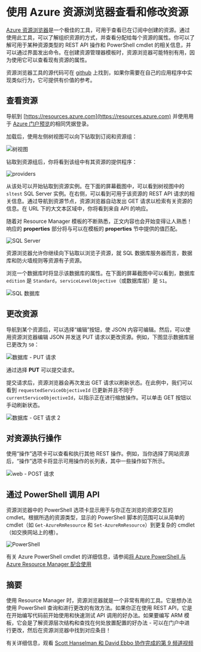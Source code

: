 <properties
    pageTitle="Azure 资源浏览器 | Azure"
    description="介绍 Azure 资源浏览器以及如何使用它通过 Azure Resource Manager 来查看和更新部署"
    services="azure-resource-manager"
    documentationcenter="na"
    author="stuartleeks"
    manager="ankodu"
    editor="" />  

<tags
    ms.assetid="950f2298-b5dd-4343-b925-8ef28493cacf"
    ms.service="azure-resource-manager"
    ms.devlang="na"
    ms.topic="article"
    ms.tgt_pltfrm="na"
    ms.workload="na"
    ms.date="08/01/2016"
    wacn.date="12/26/2016"
    ms.author="stuartle;tomfitz" />

# 使用 Azure 资源浏览器查看和修改资源
[Azure 资源浏览器](https://resources.azure.com)是一个极佳的工具，可用于查看已在订阅中创建的资源。通过使用此工具，可以了解组织资源的方式，并查看分配给每个资源的属性。你可以了解可用于某种资源类型的 REST API 操作和 PowerShell cmdlet 的相关信息，并可以通过界面发出命令。在创建资源管理器模板时，资源浏览器可能特别有用，因为使用它可以查看现有资源的属性。

资源浏览器工具的源代码可在 [github](https://github.com/projectkudu/ARMExplorer) 上找到，如果你需要在自己的应用程序中实现类似行为，它可提供有价值的参考。

## 查看资源
导航到 [https://resources.azure.com](https://resources.azure.com) 并使用用于 [Azure 门户预览](https://portal.azure.cn)的相同凭据登录。

加载后，使用左侧树视图可以向下钻取到订阅和资源组：

![树视图](./media/resource-manager-resource-explorer/are-01-treeview.png)

钻取到资源组后，你将看到该组中有其资源的提供程序：

![providers](./media/resource-manager-resource-explorer/are-02-treeview-providers.png)

从该处可以开始钻取到资源实例。在下面的屏幕截图中，可以看到树视图中的 `sltest` SQL Server 实例。在右侧，可以看到可用于该资源的 REST API 请求的相关信息。通过导航到资源节点，资源浏览器自动发出 GET 请求以检索有关资源的信息。在 URL 下的大文本区域中，你将看到来自 API 的响应。

随着对 Resource Manager 模板的不断熟悉，正文内容也会开始变得让人熟悉！ 响应的 **properties** 部分将与可以在模板的 **properties** 节中提供的值匹配。

![SQL Server](./media/resource-manager-resource-explorer/are-03-sqlserver-with-response.png)

资源浏览器允许你继续向下钻取以浏览子资源，就 SQL 数据库服务器而言，数据库和防火墙规则等资源有子资源。

浏览一个数据库时将显示该数据库的属性。在下面的屏幕截图中可以看到，数据库 `edition` 是 `Standard`，`serviceLevelObjective`（或数据库层）是 `S1`。

![SQL 数据库](./media/resource-manager-resource-explorer/are-04-database-get.png)

## 更改资源
导航到某个资源后，可以选择“编辑”按钮，使 JSON 内容可编辑。然后，可以使用资源浏览器编辑 JSON 并发送 PUT 请求以更改资源。例如，下图显示数据库层已更改为 `S0`：

![数据库 - PUT 请求](./media/resource-manager-resource-explorer/are-05-database-put.png)

通过选择 **PUT** 可以提交请求。

提交请求后，资源浏览器会再次发出 GET 请求以刷新状态。在此例中，我们可以看到 `requestedServiceObjectiveId` 已更新并且不同于 `currentServiceObjectiveId`，以指示正在进行缩放操作。可以单击 GET 按钮以手动刷新状态。

![数据库 - GET 请求 2](./media/resource-manager-resource-explorer/are-06-database-get2.png)

## 对资源执行操作
使用“操作”选项卡可以查看和执行其他 REST 操作。例如，当你选择了网站资源后，“操作”选项卡将显示可用操作的长列表，其中一些操作如下所示。

![web - POST 请求](./media/resource-manager-resource-explorer/are-web-post.png)

## 通过 PowerShell 调用 API
资源浏览器中的 PowerShell 选项卡显示用于与你正在浏览的资源交互的 cmdlet。根据所选的资源类型，显示的 PowerShell 脚本的范围可以从简单的 cmdlet（如 `Get-AzureRmResource` 和 `Set-AzureRmResource`）到更复杂的 cmdlet（如交换网站上的槽）。

![PowerShell](./media/resource-manager-resource-explorer/are-07-powershell.png)

有关 Azure PowerShell cmdlet 的详细信息，请参阅[将 Azure PowerShell 与 Azure Resource Manager 配合使用](/documentation/articles/powershell-azure-resource-manager/)

## 摘要
使用 Resource Manager 时，资源浏览器就是一个非常有用的工具。它是想办法使用 PowerShell 查询和进行更改的有效方法。如果你正在使用 REST API，它是在开始编写代码前开始使用和快速测试 API 调用的好办法。如果要编写 ARM 模板，它会是了解资源层次结构和查找在何处放置配置的好办法 - 可以在门户中进行更改，然后在资源浏览器中找到对应条目！

有关详细信息，观看 [Scott Hanselman 和 David Ebbo 协作完成的第 9 频道视频](https://channel9.msdn.com/Shows/Azure-Friday/Azure-Resource-Manager-Explorer-with-David-Ebbo)

<!---HONumber=Mooncake_1219_2016-->